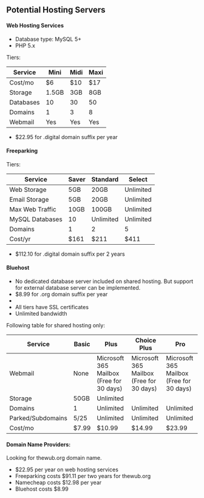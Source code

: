 ## Potential Hosting Servers

#### Web Hosting Services

* Database type: MySQL 5+
* PHP 5.x

Tiers:

| Service   | Mini  | Midi | Maxi |
|-----------|-------|------|------|
| Cost/mo   | $6    | $10  | $17  |
| Storage   | 1.5GB | 3GB  | 8GB  |
| Databases | 10    | 30   | 50   |
| Domains   | 1     | 3    | 8    |
| Webmail   | Yes   | Yes  | Yes  |

* $22.95 for .digital domain suffix per year

#### Freeparking
Tiers:

| Service         | Saver | Standard  | Select    |
|-----------------|-------|-----------|-----------|
| Web Storage     | 5GB   | 20GB      | Unlimited |
| Email Storage   | 5GB   | 20GB      | Unlimited |
| Max Web Traffic | 10GB  | 100GB     | Unlimited |
| MySQL Databases | 10    | Unlimited | Unlimited |
| Domains         | 1     | 2         | 5         |
| Cost/yr         | $161  | $211      | $411      |

* $112.10 for .digital domain suffix per 2 years

#### Bluehost

* No dedicated database server included on shared hosting. But support for external database server can be implemented.
* $8.99 for .org domain suffix per year
*
* All tiers have SSL certificates
* Unlimited bandwidth

Following table for shared hosting only:


| Service           | Basic | Plus                                     | Choice Plus                              | Pro                                      |
|-------------------|-------|------------------------------------------|------------------------------------------|------------------------------------------|
| Webmail           | None  | Microsoft 365 Mailbox (Free for 30 days) | Microsoft 365 Mailbox (Free for 30 days) | Microsoft 365 Mailbox (Free for 30 days) |
| Storage           | 50GB  | Unlimited                                |                                          |                                          |
| Domains           | 1     | Unlimited                                | Unlimited                                | Unlimited                                |
| Parked/Subdomains | 5/25  | Unlimited                                | Unlimited                                | Unlimited                                |
| Cost/mo           | $7.99 | $10.99                                   | $14.99                                   | $23.99                                   |

#### Domain Name Providers:
Looking for thewub.org domain name.

* $22.95 per year on web hosting services
* Freeparking costs $91.11 per two years for thewub.org
* Namecheap costs $12.98 per year
* Bluehost costs $8.99
